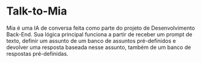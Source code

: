 # Talk-to-Mia
Mia é uma IA de conversa feita como parte do projeto de Desenvolvimento Back-End.
Sua lógica principal funciona a partir de receber um prompt de texto, definir um assunto de um banco de assuntos pré-definidos e devolver uma resposta baseada nesse assunto, também de um banco de respostas pré-definidas.
